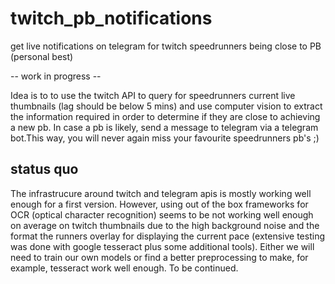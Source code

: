 # twitch_pb_notifications

get live notifications on telegram for twitch speedrunners being close to PB (personal best)

-- work in progress --

Idea is to to use the twitch API to query for speedrunners current live thumbnails (lag should be below 5 mins) and use computer vision to extract the information required in order to determine if they are close to achieving a new pb. In case a pb is likely, send a message to telegram via a telegram bot.This way, you will never again miss your favourite speedrunners pb's ;)

## status quo

The infrastrucure around twitch and telegram apis is mostly working well enough for a first version. However, using out of the box frameworks for OCR (optical character recognition) seems to be not working well enough on average on twitch thumbnails due to the high background noise and the format the runners overlay for displaying the current pace (extensive testing was done with google tesseract plus some additional tools). Either we will need to train our own models or find a better preprocessing to make, for example, tesseract work well enough. To be continued.
